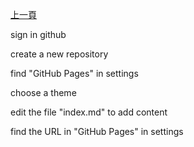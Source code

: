 [上一頁](https://jian-hong-wu.github.io/blog/)

sign in github

create a new repository

find "GitHub Pages" in settings

choose a theme

edit the file "index.md" to add content

find the URL in "GitHub Pages" in settings
